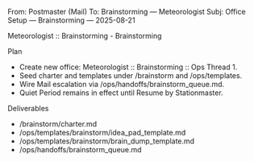 From: Postmaster (Mail)
To: Brainstorming — Meteorologist
Subj: Office Setup — Brainstorming — 2025-08-21

Meteorologist :: Brainstorming - Brainstorming

Plan
- Create new office: Meteorologist :: Brainstorming :: Ops Thread 1.
- Seed charter and templates under /brainstorm and /ops/templates.
- Wire Mail escalation via /ops/handoffs/brainstorm_queue.md.
- Quiet Period remains in effect until Resume by Stationmaster.

Deliverables
- /brainstorm/charter.md
- /ops/templates/brainstorm/idea_pad_template.md
- /ops/templates/brainstorm/brain_dump_template.md
- /ops/handoffs/brainstorm_queue.md
